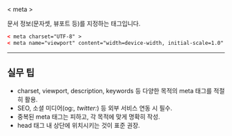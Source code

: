< meta >

문서 정보(문자셋, 뷰포트 등)를 지정하는 태그입니다.

```html
< meta charset="UTF-8" >
< meta name="viewport" content="width=device-width, initial-scale=1.0" >
```

---

## 실무 팁
- charset, viewport, description, keywords 등 다양한 목적의 meta 태그를 적절히 활용.
- SEO, 소셜 미디어(og:*, twitter:*) 등 외부 서비스 연동 시 필수.
- 중복된 meta 태그는 피하고, 각 목적에 맞게 명확히 작성.
- head 태그 내 상단에 위치시키는 것이 표준 권장.
